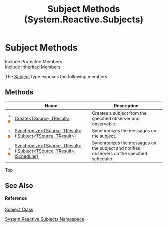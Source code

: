 ﻿---
title: Subject Methods (System.Reactive.Subjects)
TOCTitle: Subject Methods
ms:assetid: Methods.T:System.Reactive.Subjects.Subject
ms:mtpsurl: https://msdn.microsoft.com/en-us/library/system.reactive.subjects.subject_methods(v=VS.103)
ms:contentKeyID: 36069914
ms.date: 06/28/2011
mtps_version: v=VS.103
---

# Subject Methods

Include Protected Members  
Include Inherited Members  

The [Subject](hh229699\(v=vs.103\).md) type exposes the following members.

## Methods

<table>
<thead>
<tr class="header">
<th> </th>
<th>Name</th>
<th>Description</th>
</tr>
</thead>
<tbody>
<tr class="odd">
<td><img src="images\Hh303103.pubmethod(en-us,VS.103).gif" title="Public method" alt="Public method" /><img src="images\Hh244319.static(en-us,VS.103).gif" title="Static member" alt="Static member" /></td>
<td><a href="https://msdn.microsoft.com/en-us/library/m:system.reactive.subjects.subject.create%60%602(system.iobserver%7b%60%600%7d%2csystem.iobservable%7b%60%601%7d)(v=VS.103)">Create&lt;TSource, TResult&gt;</a></td>
<td>Creates a subject from the specified observer and observable.</td>
</tr>
<tr class="even">
<td><img src="images\Hh303103.pubmethod(en-us,VS.103).gif" title="Public method" alt="Public method" /><img src="images\Hh244319.static(en-us,VS.103).gif" title="Static member" alt="Static member" /></td>
<td><a href="https://msdn.microsoft.com/en-us/library/m:system.reactive.subjects.subject.synchronize%60%602(system.reactive.subjects.isubject%7b%60%600%2c%60%601%7d)(v=VS.103)">Synchronize&lt;TSource, TResult&gt;(ISubject&lt;TSource, TResult&gt;)</a></td>
<td>Synchronizes the messages on the subject.</td>
</tr>
<tr class="odd">
<td><img src="images\Hh303103.pubmethod(en-us,VS.103).gif" title="Public method" alt="Public method" /><img src="images\Hh244319.static(en-us,VS.103).gif" title="Static member" alt="Static member" /></td>
<td><a href="https://msdn.microsoft.com/en-us/library/m:system.reactive.subjects.subject.synchronize%60%602(system.reactive.subjects.isubject%7b%60%600%2c%60%601%7d%2csystem.reactive.concurrency.ischeduler)(v=VS.103)">Synchronize&lt;TSource, TResult&gt;(ISubject&lt;TSource, TResult&gt;, IScheduler)</a></td>
<td>Synchronizes the messages on the subject and notifies observers on the specified scheduler.</td>
</tr>
</tbody>
</table>

Top

## See Also

#### Reference

[Subject Class](hh229699\(v=vs.103\).md)

[System.Reactive.Subjects Namespace](hh211639\(v=vs.103\).md)

